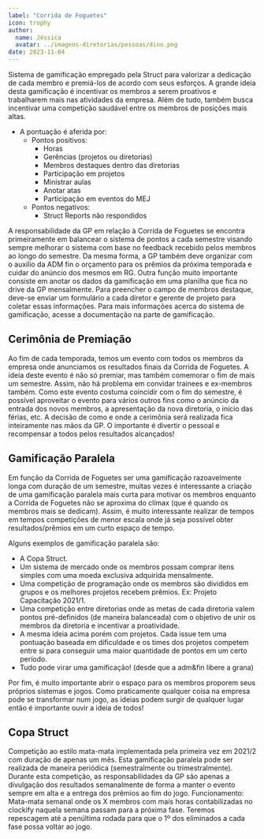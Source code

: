 ```yaml
---
label: "Corrida de Foguetes"
icon: trophy
author:
  name: Jéssica
  avatar: ../imagens-diretorias/pessoas/dino.png
date: 2023-11-04
---
```

Sistema de gamificação empregado pela Struct para valorizar a dedicação de cada membro e premiá-los de acordo com seus esforços. A grande ideia desta gamificação é incentivar os membros a serem proativos e trabalharem mais nas atividades da empresa. Além de tudo, também busca incentivar uma competição saudável entre os membros de posições mais altas.

- A pontuação é aferida por:
	- Pontos positivos:
		- Horas
		- Gerências (projetos ou diretorias)
		- Membros destaques dentro das diretorias
		- Participação em projetos
		- Ministrar aulas
		- Anotar atas
		- Participação em eventos do MEJ
	- Pontos negativos:
		- Struct Reports não respondidos

A responsabilidade da GP em relação à Corrida de Foguetes se encontra primeiramente em balancear o sistema de pontos a cada semestre visando sempre melhorar o sistema com base no feedback recebido pelos membros ao longo do semestre. Da mesma forma, a GP também deve organizar com o auxílio da ADM fin o orçamento para os prêmios da próxima temporada e cuidar do anúncio dos mesmos em RG.
Outra função muito importante consiste em anotar os dados da gamificação em uma planilha que fica no drive da GP mensalmente. Para preencher o campo de membros destaque, deve-se enviar um formulário a cada diretor e gerente de projeto para coletar essas informações.
Para mais informações acerca do sistema de gamificação, acesse a documentação na parte de gamificação.


## Cerimônia de Premiação

Ao fim de cada temporada, temos um evento com todos os membros da empresa onde anunciamos os resultados finais da Corrida de Foguetes. A ideia deste evento é não só premiar, mas também comemorar o fim de mais um semestre. Assim, não há problema em convidar trainees e ex-membros também. Como este evento costuma coincidir com o fim do semestre, é possível aproveitar o evento para vários outros fins como o anúncio da entrada dos novos membros, a apresentação da nova diretoria, o início das férias, etc.
A decisão de como e onde a cerimônia será realizada fica inteiramente nas mãos da GP. O importante é divertir o pessoal e recompensar a todos pelos resultados alcançados!

## Gamificação Paralela

Em função da Corrida de Foguetes ser uma gamificação razoavelmente longa com duração de um semestre, muitas vezes é interessante a criação de uma gamificação paralela mais curta para motivar os membros enquanto a Corrida de Foguetes não se aproxima do clímax (que é quando os membros mais se dedicam). Assim, é muito interessante realizar de tempos em tempos competições de menor escala onde já seja possível obter resultados/prêmios em um curto espaço de tempo.

Alguns exemplos de gamificação paralela são:
- A Copa Struct.
- Um sistema de mercado onde os membros possam comprar itens simples com uma moeda exclusiva adquirida mensalmente.
- Uma competição de programação onde os membros são divididos em grupos e os melhores projetos recebem prêmios. Ex: Projeto Capacitação 2021/1.
- Uma competição entre diretorias onde as metas de cada diretoria valem pontos pré-definidos (de maneira balanceada) com o objetivo de unir os membros da diretoria e incentivar a proatividade.
- A mesma ideia acima porém com projetos. Cada issue tem uma pontuação baseada em dificuldade e os times dos projetos competem entre si para conseguir uma maior quantidade de pontos em um certo período.
- Tudo pode virar uma gamificação! (desde que a adm&fin libere a grana) 

Por fim, é muito importante abrir o espaço para os membros proporem seus próprios sistemas e jogos. Como praticamente qualquer coisa na empresa pode se transformar num jogo, as ideias podem surgir de qualquer lugar então é importante ouvir a ideia de todos!


## Copa Struct

Competição ao estilo mata-mata implementada pela primeira vez em 2021/2 com duração de apenas um mês. Esta gamificação paralela pode ser realizada de maneira periódica (semestralmente ou trimestralmente). Durante esta competição, as responsabilidades da GP são apenas a divulgação dos resultados semanalmente de forma a manter o evento sempre em alta e a entrega dos prêmios ao fim do jogo. 
Funcionamento: Mata-mata semanal onde os X membros com mais horas contabilizadas no clockify naquela semana passam para a próxima fase. Teremos repescagem até a penúltima rodada para que o 1º dos eliminados a cada fase possa voltar ao jogo. 
